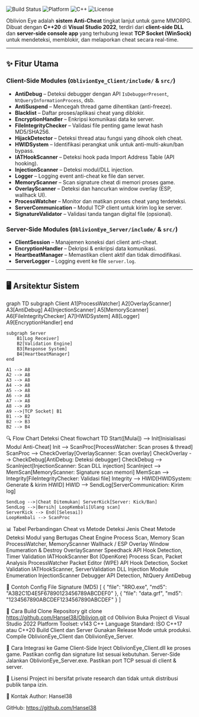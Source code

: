 ![Build Status](https://img.shields.io/badge/build-passing-brightgreen?style=flat-square)
![Platform](https://img.shields.io/badge/platform-Windows-blue?style=flat-square)
![C++](https://img.shields.io/badge/C++-20-blue?style=flat-square)
![License](https://img.shields.io/badge/license-Private-red?style=flat-square)

Oblivion Eye adalah **sistem Anti-Cheat** tingkat lanjut untuk game MMORPG.  
Dibuat dengan **C++20** di **Visual Studio 2022**, terdiri dari **client-side DLL** dan **server-side console app** yang terhubung lewat **TCP Socket (WinSock)** untuk mendeteksi, memblokir, dan melaporkan cheat secara real-time.

---

## ✨ Fitur Utama

### Client-Side Modules (`OblivionEye_Client/include/` & `src/`)
- **AntiDebug** – Deteksi debugger dengan API `IsDebuggerPresent`, `NtQueryInformationProcess`, dsb.
- **AntiSuspend** – Mencegah thread game dihentikan (anti-freeze).
- **Blacklist** – Daftar proses/aplikasi cheat yang diblokir.
- **EncryptionHandler** – Enkripsi komunikasi data ke server.
- **FileIntegrityChecker** – Validasi file penting game lewat hash MD5/SHA256.
- **HijackDetector** – Deteksi thread atau fungsi yang dihook oleh cheat.
- **HWIDSystem** – Identifikasi perangkat unik untuk anti-multi-akun/ban bypass.
- **IATHookScanner** – Deteksi hook pada Import Address Table (API hooking).
- **InjectionScanner** – Deteksi modul/DLL injection.
- **Logger** – Logging event anti-cheat ke file dan server.
- **MemoryScanner** – Scan signature cheat di memori proses game.
- **OverlayScanner** – Deteksi dan hancurkan window overlay (ESP, wallhack UI).
- **ProcessWatcher** – Monitor dan matikan proses cheat yang terdeteksi.
- **ServerCommunication** – Modul TCP client untuk kirim log ke server.
- **SignatureValidator** – Validasi tanda tangan digital file (opsional).

### Server-Side Modules (`OblivionEye_Server/include/` & `src/`)
- **ClientSession** – Manajemen koneksi dari client anti-cheat.
- **EncryptionHandler** – Dekripsi & enkripsi data komunikasi.
- **HeartbeatManager** – Memastikan client aktif dan tidak dimodifikasi.
- **ServerLogger** – Logging event ke file `server.log`.

---

## 🖥 Arsitektur Sistem

graph TD
    subgraph Client
        A1[ProcessWatcher]
        A2[OverlayScanner]
        A3[AntiDebug]
        A4[InjectionScanner]
        A5[MemoryScanner]
        A6[FileIntegrityChecker]
        A7[HWIDSystem]
        A8[Logger]
        A9[EncryptionHandler]
    end

    subgraph Server
        B1[Log Receiver]
        B2[Validation Engine]
        B3[Response System]
        B4[HeartbeatManager]
    end

    A1 --> A8
    A2 --> A8
    A3 --> A8
    A4 --> A8
    A5 --> A8
    A6 --> A8
    A7 --> A8
    A8 --> A9
    A9 -->|TCP Socket| B1
    B1 --> B2
    B2 --> B3
    B2 --> B4

🔍 Flow Chart Deteksi Cheat
flowchart TD
    Start([Mulai]) --> Init[Inisialisasi Modul Anti-Cheat]
    Init --> ScanProc[ProcessWatcher: Scan proses & thread]
    ScanProc --> CheckOverlay[OverlayScanner: Scan overlay]
    CheckOverlay --> CheckDebug[AntiDebug: Deteksi debugger]
    CheckDebug --> ScanInject[InjectionScanner: Scan DLL injection]
    ScanInject --> MemScan[MemoryScanner: Signature scan memori]
    MemScan --> Integrity[FileIntegrityChecker: Validasi file]
    Integrity --> HWID[HWIDSystem: Generate & kirim HWID]
    HWID --> SendLog[ServerCommunication: Kirim log]

    SendLog -->|Cheat Ditemukan| ServerKick[Server: Kick/Ban]
    SendLog -->|Bersih| LoopKembali[Ulang scan]
    ServerKick --> End([Selesai])
    LoopKembali --> ScanProc

📊 Tabel Perbandingan Cheat vs Metode Deteksi
Jenis Cheat	Metode Deteksi	Modul yang Bertugas
Cheat Engine	Process Scan, Memory Scan	ProcessWatcher, MemoryScanner
Wallhack / ESP Overlay	Window Enumeration & Destroy	OverlayScanner
Speedhack	API Hook Detection, Timer Validation	IATHookScanner
Bot (OpenKore)	Process Scan, Packet Analysis	ProcessWatcher
Packet Editor (WPE)	API Hook Detection, Socket Validation	IATHookScanner, ServerValidation
DLL Injection	Module Enumeration	InjectionScanner
Debugger	API Detection, NtQuery	AntiDebug

📑 Contoh Config File Signature (MD5)
[
    {
        "file": "RRO.exe",
        "md5": "A3B2C1D4E5F67890123456789ABCDEF0"
    },
    {
        "file": "data.grf",
        "md5": "1234567890ABCDEF1234567890ABCDEF"
    }
]

🚀 Cara Build
Clone Repository
git clone https://github.com/Hansel38/Oblivion.git
cd Oblivion
Buka Project di Visual Studio 2022
Platform Toolset: v143
C++ Language Standard: ISO C++17 atau C++20
Build Client dan Server
Gunakan Release Mode untuk produksi.
Compile OblivionEye_Client dan OblivionEye_Server.

🔧 Cara Integrasi ke Game
Client-Side
Inject OblivionEye_Client.dll ke proses game.
Pastikan config dan signature list sesuai kebutuhan.
Server-Side
Jalankan OblivionEye_Server.exe.
Pastikan port TCP sesuai di client & server.

📜 Lisensi
Project ini bersifat private research dan tidak untuk distribusi publik tanpa izin.

📩 Kontak
Author: Hansel38

GitHub: https://github.com/Hansel38
